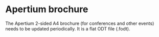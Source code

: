# Apertium brochure

The Apertium 2-sided A4 brochure (for conferences and other events) needs to be updated periodically.
It is a flat ODT file (.fodt).
